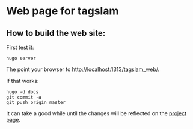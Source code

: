 # Web page for tagslam

## How to build the web site:

First test it:

	hugo server

The point your browser to [http://localhost:1313/tagslam_web/](http://localhost:1313/tagslam_web/).

If that works:

    hugo -d docs
	git commit -a
	git push origin master

It can take a good while until the changes will be reflected on the
[project page](https://berndpfrommer.github.io/tagslam_web).

